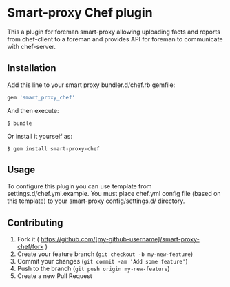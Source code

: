 # Smart-proxy Chef plugin 

This a plugin for foreman smart-proxy allowing uploading facts and reports
from chef-client to a foreman and provides API for foreman to communicate
with chef-server.

## Installation

Add this line to your smart proxy bundler.d/chef.rb gemfile:

```ruby
gem 'smart_proxy_chef'
```

And then execute:

    $ bundle

Or install it yourself as:

    $ gem install smart-proxy-chef

## Usage

To configure this plugin you can use template from settings.d/chef.yml.example.
You must place chef.yml config file (based on this template) to your 
smart-proxy config/settings.d/ directory.

## Contributing

1. Fork it ( https://github.com/[my-github-username]/smart-proxy-chef/fork )
2. Create your feature branch (`git checkout -b my-new-feature`)
3. Commit your changes (`git commit -am 'Add some feature'`)
4. Push to the branch (`git push origin my-new-feature`)
5. Create a new Pull Request

